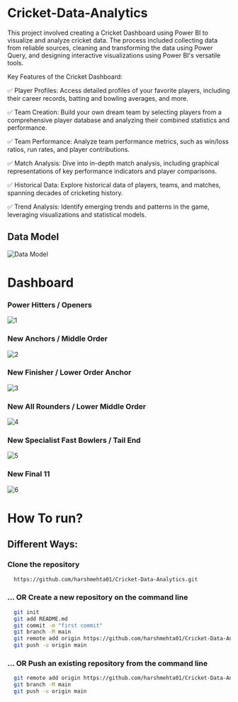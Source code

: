 # Cricket-Data-Analytics
This project involved creating a Cricket Dashboard using Power BI to visualize and analyze cricket data. The process included collecting data from reliable sources, cleaning and transforming the data using Power Query, and designing interactive visualizations using Power BI's versatile tools.

Key Features of the Cricket Dashboard:

✅ Player Profiles: Access detailed profiles of your favorite players, including their career records, batting and bowling averages, and more.

✅ Team Creation: Build your own dream team by selecting players from a comprehensive player database and analyzing their combined statistics and performance.

✅ Team Performance: Analyze team performance metrics, such as win/loss ratios, run rates, and player contributions.

✅ Match Analysis: Dive into in-depth match analysis, including graphical representations of key performance indicators and player comparisons.

✅ Historical Data: Explore historical data of players, teams, and matches, spanning decades of cricketing history.

✅ Trend Analysis: Identify emerging trends and patterns in the game, leveraging visualizations and statistical models.

## Data Model
![Data Model](https://github.com/harshmehta01/Cricket-Data-Analytics/assets/97782632/5b1d7d5b-4b62-4810-9818-d2a4b3aec9ec)

# Dashboard
### Power Hitters / Openers
![1](https://github.com/harshmehta01/Cricket-Data-Analytics/assets/97782632/67048ae6-7823-40f9-ab7d-b661fc0cec2d)

### New Anchors / Middle Order
![2](https://github.com/harshmehta01/Cricket-Data-Analytics/assets/97782632/4b8df9e6-ea98-4b36-a71e-a0280491a2e3)

### New Finisher / Lower Order Anchor
![3](https://github.com/harshmehta01/Cricket-Data-Analytics/assets/97782632/98616aa2-ec93-4b46-9001-65d79754175c)

### New All Rounders / Lower Middle Order
![4](https://github.com/harshmehta01/Cricket-Data-Analytics/assets/97782632/996c2b18-ee22-4682-81d3-3edc00222b2d)

### New Specialist Fast Bowlers / Tail End
![5](https://github.com/harshmehta01/Cricket-Data-Analytics/assets/97782632/d362dcea-9aac-48cb-af3a-b0ba1f99e2ea)

### New Final 11
![6](https://github.com/harshmehta01/Cricket-Data-Analytics/assets/97782632/782ca135-fbbc-4976-b208-1ff1a5800649)

# How To run?
## Different Ways:
### Clone the repository
```bash
  https://github.com/harshmehta01/Cricket-Data-Analytics.git
```
### ... OR Create a new repository on the command line
```bash
  git init
  git add README.md
  git commit -m "first commit"
  git branch -M main
  git remote add origin https://github.com/harshmehta01/Cricket-Data-Analytics.git
  git push -u origin main
```
### ... OR Push an existing repository from the command line
```bash
  git remote add origin https://github.com/harshmehta01/Cricket-Data-Analytics.git
  git branch -M main
  git push -u origin main
```
